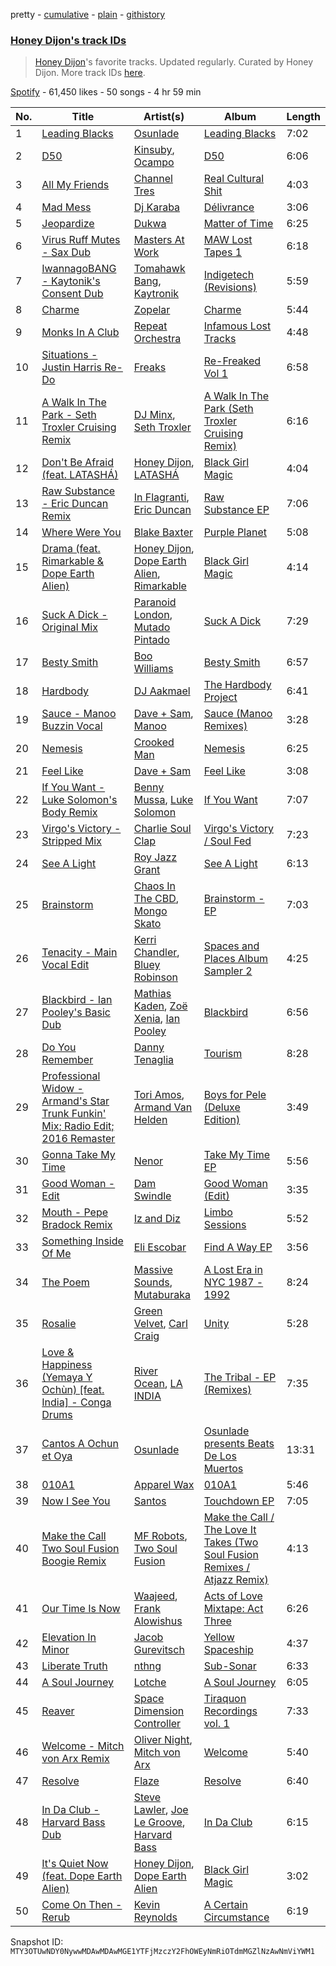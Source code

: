 pretty - [cumulative](/playlists/cumulative/37i9dQZF1DWTYPRTIhI2jZ.md) - [plain](/playlists/plain/37i9dQZF1DWTYPRTIhI2jZ) - [githistory](https://github.githistory.xyz/mackorone/spotify-playlist-archive/blob/main/playlists/plain/37i9dQZF1DWTYPRTIhI2jZ)

### [Honey Dijon's track IDs](https://open.spotify.com/playlist/37i9dQZF1DWTYPRTIhI2jZ)

> <a href="spotify:artist:0XfQBWgzisaS9ltDV9bXAS">Honey Dijon</a>'s favorite tracks\. Updated regularly\. Curated by Honey Dijon\. More track IDs <a href="spotify:genre:track\_id">here</a>.

[Spotify](https://open.spotify.com/user/spotify) - 61,450 likes - 50 songs - 4 hr 59 min

| No. | Title | Artist(s) | Album | Length |
|---|---|---|---|---|
| 1 | [Leading Blacks](https://open.spotify.com/track/4mZBb1AbYI0bUsiUmiCfeS) | [Osunlade](https://open.spotify.com/artist/4mHngi71hWNKTRuyl3W9FY) | [Leading Blacks](https://open.spotify.com/album/2asa16o99aaccpGYx3QZmR) | 7:02 |
| 2 | [D50](https://open.spotify.com/track/2wYlBQ6QBOniWpURHQgpRm) | [Kinsuby](https://open.spotify.com/artist/0Y9cni6xt2NiGBhINp9vJh), [Ocampo](https://open.spotify.com/artist/2Suskxq2EBggJLKFyXaaXW) | [D50](https://open.spotify.com/album/7ARV6oMwQde053hsSMvYnI) | 6:06 |
| 3 | [All My Friends](https://open.spotify.com/track/7Cgxt0jumHS0Z5B9xmStnS) | [Channel Tres](https://open.spotify.com/artist/4cUkGQyhLFqKHBtL58HYVp) | [Real Cultural Shit](https://open.spotify.com/album/4M0PUnWTYYea4Eomsg14D0) | 4:03 |
| 4 | [Mad Mess](https://open.spotify.com/track/5xApzRpEvyXgFKq3KiuxUz) | [Dj Karaba](https://open.spotify.com/artist/1Pc6cL3vajo5Vx0XhguGWy) | [Délivrance](https://open.spotify.com/album/14e2qNhUkhJHAXcr9dk1OY) | 3:06 |
| 5 | [Jeopardize](https://open.spotify.com/track/7ykZbuHIcSuPkf7ECsmuBk) | [Dukwa](https://open.spotify.com/artist/7foiHDFvNIouC0QFaaKXeq) | [Matter of Time](https://open.spotify.com/album/5sV9jyrgXPxK2bdE41mSyS) | 6:25 |
| 6 | [Virus Ruff Mutes \- Sax Dub](https://open.spotify.com/track/6wdjoWeyEzBnc9YyqtCpFk) | [Masters At Work](https://open.spotify.com/artist/5Fkj0k7EPUhIsESSIEA9f1) | [MAW Lost Tapes 1](https://open.spotify.com/album/4GBo76PIdIfhS2K8c8JueH) | 6:18 |
| 7 | [IwannagoBANG \- Kaytonik's Consent Dub](https://open.spotify.com/track/4qE9fYpagfhTmIJz5fzOud) | [Tomahawk Bang](https://open.spotify.com/artist/5K1hop0J7m33dJOIMwBmji), [Kaytronik](https://open.spotify.com/artist/4E3Ym06uZ8vSiMfd9L19Se) | [Indigetech \(Revisions\)](https://open.spotify.com/album/06cAYmks5msC97dSJL6cJA) | 5:59 |
| 8 | [Charme](https://open.spotify.com/track/6Zuy9QOueOYh8O4LcCRrgo) | [Zopelar](https://open.spotify.com/artist/0Qr2iLEeyLhd9rLHH1piYb) | [Charme](https://open.spotify.com/album/60cvpqPVesp2srVcNCFKJV) | 5:44 |
| 9 | [Monks In A Club](https://open.spotify.com/track/0OziBwTzbhvtpLoqBXDa0U) | [Repeat Orchestra](https://open.spotify.com/artist/1xmIZujqbTt9iBus9vJVk7) | [Infamous Lost Tracks](https://open.spotify.com/album/56GAajB9dtzrsGyQwdbABV) | 4:48 |
| 10 | [Situations \- Justin Harris Re\-Do](https://open.spotify.com/track/1H5w41W71ZuZBetu8WlOcs) | [Freaks](https://open.spotify.com/artist/53L5KERK0sEsE16Hkg9Z28) | [Re\-Freaked Vol 1](https://open.spotify.com/album/60RXHY0dxg9wz4NhwTgyJ6) | 6:58 |
| 11 | [A Walk In The Park \- Seth Troxler Cruising Remix](https://open.spotify.com/track/4stegoRgdLrI4H72VvzOPp) | [DJ Minx](https://open.spotify.com/artist/4PTQtiKISN5iGNpbRVv02B), [Seth Troxler](https://open.spotify.com/artist/3JkLFcTej6tdwZoQT6Nx4B) | [A Walk In The Park \(Seth Troxler Cruising Remix\)](https://open.spotify.com/album/1lhwvgyb8kbJ7QHVz91FEt) | 6:16 |
| 12 | [Don't Be Afraid \(feat\. LATASHÁ\)](https://open.spotify.com/track/1sY09LjCOiWtZKooLBhwUI) | [Honey Dijon](https://open.spotify.com/artist/0XfQBWgzisaS9ltDV9bXAS), [LATASHÁ](https://open.spotify.com/artist/2lW1SPnxy7JqGV84TcSINi) | [Black Girl Magic](https://open.spotify.com/album/27hbmfsdUp1BKsCu2N4AFN) | 4:04 |
| 13 | [Raw Substance \- Eric Duncan Remix](https://open.spotify.com/track/0u7UFMyngO2J1U2Ao2pZCU) | [In Flagranti](https://open.spotify.com/artist/7JmWc7RWsx9ga8HNet7sjx), [Eric Duncan](https://open.spotify.com/artist/6S2wRwNzzXobjvMjUbVizI) | [Raw Substance EP](https://open.spotify.com/album/6BlHDnH2nnQHPFiJ4ZqGoP) | 7:06 |
| 14 | [Where Were You](https://open.spotify.com/track/6jm98tVTld0ynxrVeJApdP) | [Blake Baxter](https://open.spotify.com/artist/3ZKUeqiV2UX5sKhOipqw1h) | [Purple Planet](https://open.spotify.com/album/6qv6hIPggiItYOVNSMcs7c) | 5:08 |
| 15 | [Drama \(feat\. Rimarkable & Dope Earth Alien\)](https://open.spotify.com/track/11sdASSwDIqz0jAJdwG59d) | [Honey Dijon](https://open.spotify.com/artist/0XfQBWgzisaS9ltDV9bXAS), [Dope Earth Alien](https://open.spotify.com/artist/2wajUFt1bQDrz8A73tQrkN), [Rimarkable](https://open.spotify.com/artist/4t1z5s4veUPuhIwzvAvTle) | [Black Girl Magic](https://open.spotify.com/album/27hbmfsdUp1BKsCu2N4AFN) | 4:14 |
| 16 | [Suck A Dick \- Original Mix](https://open.spotify.com/track/37x8NUkUALZEe44UudR1zs) | [Paranoid London](https://open.spotify.com/artist/0KyUH5WmspOhuIQAnw42Fb), [Mutado Pintado](https://open.spotify.com/artist/0SFzGc8fvOuNpikX5mMP4t) | [Suck A Dick](https://open.spotify.com/album/3IRj9ic5RA5szQD8FPYwta) | 7:29 |
| 17 | [Besty Smith](https://open.spotify.com/track/4KuMOYSRGcXabMDH93vOwv) | [Boo Williams](https://open.spotify.com/artist/19lPZSDpJKmdxfOVxjouaE) | [Besty Smith](https://open.spotify.com/album/7IHK3ZRhUNMCkki3ofhgHP) | 6:57 |
| 18 | [Hardbody](https://open.spotify.com/track/0vAJxWHc0Hu9hK2aZZ69Ya) | [DJ Aakmael](https://open.spotify.com/artist/4i2Ey9xknZmz8QQXtLzAN7) | [The Hardbody Project](https://open.spotify.com/album/4Fb5WmNu3anVUlmfBMPZeO) | 6:41 |
| 19 | [Sauce \- Manoo Buzzin Vocal](https://open.spotify.com/track/6Ye8UVCEGyZm2tvNkGE2tx) | [Dave + Sam](https://open.spotify.com/artist/5C7HgyosSspofglYFe2UZf), [Manoo](https://open.spotify.com/artist/0SWJzERYiO2LLxoUqMXDsz) | [Sauce \(Manoo Remixes\)](https://open.spotify.com/album/2NcBxxI4KSaaBZ4rifx1hT) | 3:28 |
| 20 | [Nemesis](https://open.spotify.com/track/2ah4CBAd5Jyn0o9v8aok1r) | [Crooked Man](https://open.spotify.com/artist/4fKvjHGCib116TGkWmkSgR) | [Nemesis](https://open.spotify.com/album/1f1aZH62Ii94sj4mAnuv7R) | 6:25 |
| 21 | [Feel Like](https://open.spotify.com/track/1Q3AAZ16QInVeIiiUbSKwR) | [Dave + Sam](https://open.spotify.com/artist/5C7HgyosSspofglYFe2UZf) | [Feel Like](https://open.spotify.com/album/2GnXAHduGMBnAjCWTDoQGl) | 3:08 |
| 22 | [If You Want \- Luke Solomon's Body Remix](https://open.spotify.com/track/1qNYngZFM0UUpV9JQ5pBzB) | [Benny Mussa](https://open.spotify.com/artist/3JNbl0jPjCNLrZrCbqku6f), [Luke Solomon](https://open.spotify.com/artist/25CzLz5CINIKfN2r2bcl11) | [If You Want](https://open.spotify.com/album/2gZBMvckhxUHlldvRhjAnX) | 7:07 |
| 23 | [Virgo's Victory \- Stripped Mix](https://open.spotify.com/track/790sFZH3iYe3D4x1u8QPlf) | [Charlie Soul Clap](https://open.spotify.com/artist/4R1FbGcLzUd1poeNQXIb8o) | [Virgo's Victory / Soul Fed](https://open.spotify.com/album/78HMlEQW4ELyT1rjR11VBN) | 7:23 |
| 24 | [See A Light](https://open.spotify.com/track/5XjyfCIJpSmWVCJpyFAcAk) | [Roy Jazz Grant](https://open.spotify.com/artist/0EVNPTDQGP4ocTzr6ZlhGj) | [See A Light](https://open.spotify.com/album/2yARmHfRk3WkCuDSvwXSqN) | 6:13 |
| 25 | [Brainstorm](https://open.spotify.com/track/6AgDlRgv1epGD2ctb0NWU0) | [Chaos In The CBD](https://open.spotify.com/artist/0QOQc6jEsPX5Y45TV0hXQy), [Mongo Skato](https://open.spotify.com/artist/1aXKmRQtVCMtj1t8hVDQI8) | [Brainstorm \- EP](https://open.spotify.com/album/2N5shz2jPjiMcsjcBrAUOE) | 7:03 |
| 26 | [Tenacity \- Main Vocal Edit](https://open.spotify.com/track/1BfsPI6rZJX2OEbvV2lvpN) | [Kerri Chandler](https://open.spotify.com/artist/7nqpEU6DCHkNtK1bYsyS3W), [Bluey Robinson](https://open.spotify.com/artist/4JgCtSrKUJB4UT9MUoPSo6) | [Spaces and Places Album Sampler 2](https://open.spotify.com/album/0gBxMDsIAHDZjJpZDV7glr) | 4:25 |
| 27 | [Blackbird \- Ian Pooley's Basic Dub](https://open.spotify.com/track/1K1cfKIXH7QU96AlWz8Gqr) | [Mathias Kaden](https://open.spotify.com/artist/7gURutUeEed1hWmMVq8E0S), [Zoë Xenia](https://open.spotify.com/artist/5HrUbYq85HT5B1dtYrh3fg), [Ian Pooley](https://open.spotify.com/artist/1m4GViPjIy4T8Pd0Iz6hRS) | [Blackbird](https://open.spotify.com/album/6QRoboEziqck9Zdkxl8qJ3) | 6:56 |
| 28 | [Do You Remember](https://open.spotify.com/track/49Pu4A1CXBaOZUoSxL6Cf1) | [Danny Tenaglia](https://open.spotify.com/artist/2tG935baRE4mH8B3saiwbm) | [Tourism](https://open.spotify.com/album/1KSuviqPb3xFjO2dGnvgYh) | 8:28 |
| 29 | [Professional Widow \- Armand's Star Trunk Funkin' Mix; Radio Edit; 2016 Remaster](https://open.spotify.com/track/0MT7RXj7XwkyvA0e05fgo6) | [Tori Amos](https://open.spotify.com/artist/1KsASRNugxU85T0u6zSg32), [Armand Van Helden](https://open.spotify.com/artist/3cQA9WH8liZfeja1DxcDYE) | [Boys for Pele \(Deluxe Edition\)](https://open.spotify.com/album/7vuSTl6tuWg0CQdmfphkFQ) | 3:49 |
| 30 | [Gonna Take My Time](https://open.spotify.com/track/79Fpv3pwLG6fM6N53ncl3m) | [Nenor](https://open.spotify.com/artist/1HMwAssufObyNKkyHyCB3V) | [Take My Time EP](https://open.spotify.com/album/0LYuKO41Ow3YNdHAadX8W1) | 5:56 |
| 31 | [Good Woman \- Edit](https://open.spotify.com/track/3moxYB3Zti5dXy9dIDlBrR) | [Dam Swindle](https://open.spotify.com/artist/6hJtgCB3L5cnJSND7sp6GU) | [Good Woman \(Edit\)](https://open.spotify.com/album/2wY62BWaup5b7NB02dNPxm) | 3:35 |
| 32 | [Mouth \- Pepe Bradock Remix](https://open.spotify.com/track/1L7588Rq7oVuIEbxrBAuoP) | [Iz and Diz](https://open.spotify.com/artist/1HjRxRdkdY1g7EMtCJDxNE) | [Limbo Sessions](https://open.spotify.com/album/0aKLpqvIXJMXbpVGIFLhpZ) | 5:52 |
| 33 | [Something Inside Of Me](https://open.spotify.com/track/14lKSQ5oFOhljfZwlcK123) | [Eli Escobar](https://open.spotify.com/artist/3J8gnwzixjNXj5gM6a7h93) | [Find A Way EP](https://open.spotify.com/album/2BeeUQIbE1H2OgkfInYxNX) | 3:56 |
| 34 | [The Poem](https://open.spotify.com/track/5Z5EEo1RFb3lLkCMxz7vW9) | [Massive Sounds](https://open.spotify.com/artist/68TdHCXHDsvJGVFRTMPDAH), [Mutaburaka](https://open.spotify.com/artist/2abONxG1gZEYMhsweq9Ts9) | [A Lost Era in NYC 1987 \- 1992](https://open.spotify.com/album/0yyM3vkmFtkOkLKzz44qnC) | 8:24 |
| 35 | [Rosalie](https://open.spotify.com/track/0POKb9bRtYVqGBsN0LkitJ) | [Green Velvet](https://open.spotify.com/artist/3ABaec4jjl95VqmG1iD4k2), [Carl Craig](https://open.spotify.com/artist/17dbJyUCrxh4I7iyUrjaHU) | [Unity](https://open.spotify.com/album/2tnp4E6kHfsp6IPajpOH2b) | 5:28 |
| 36 | [Love & Happiness \(Yemaya Y Ochùn\) \[feat\. India\] \- Conga Drums](https://open.spotify.com/track/7qXmRFFi7159jJus33SGaC) | [River Ocean](https://open.spotify.com/artist/07cAb715kzeqA6rVa0hh58), [LA INDIA](https://open.spotify.com/artist/3NIZFmehJM8YiGpCdihlck) | [The Tribal \- EP \(Remixes\)](https://open.spotify.com/album/0zJyxO4jsvtADO6fyt4wdo) | 7:35 |
| 37 | [Cantos A Ochun et Oya](https://open.spotify.com/track/1IQr1rYJhYOlPFEPNScRil) | [Osunlade](https://open.spotify.com/artist/4mHngi71hWNKTRuyl3W9FY) | [Osunlade presents Beats De Los Muertos](https://open.spotify.com/album/5uZLuYaXfbhFibuNd8qVkP) | 13:31 |
| 38 | [010A1](https://open.spotify.com/track/5iaEvAQRKNE2AFB9i767bs) | [Apparel Wax](https://open.spotify.com/artist/2nlNttZvT9FlaPBIP1H4Io) | [010A1](https://open.spotify.com/album/7a1mNBO9s2XfdvWegs9yep) | 5:46 |
| 39 | [Now I See You](https://open.spotify.com/track/3nD7CtX1rmlTN1GOmV67a8) | [Santos](https://open.spotify.com/artist/015cuNHD8iLVsprLD4ZA4H) | [Touchdown EP](https://open.spotify.com/album/61kWgtat8hdZe1zwgW5cy5) | 7:05 |
| 40 | [Make the Call Two Soul Fusion Boogie Remix](https://open.spotify.com/track/7rN8kuWQIDwh8Wlk9ASmAY) | [MF Robots](https://open.spotify.com/artist/3gfBx0SvMGdMQ2ZsjPvIV4), [Two Soul Fusion](https://open.spotify.com/artist/2T0zwuNpohTRl07n0lLweb) | [Make the Call / The Love It Takes \(Two Soul Fusion Remixes / Atjazz Remix\)](https://open.spotify.com/album/0IJoM3l0YHTEM1W4bPh3Qd) | 4:13 |
| 41 | [Our Time Is Now](https://open.spotify.com/track/2EECRc7ChquXKilHETQ4Ju) | [Waajeed](https://open.spotify.com/artist/4dXRZcf1AdzvwZ9AiRIsmT), [Frank Alowishus](https://open.spotify.com/artist/6iyaBvd1BwRY6AiVgPQqUA) | [Acts of Love Mixtape: Act Three](https://open.spotify.com/album/0OqijRECTTuYyHnpz59QoX) | 6:26 |
| 42 | [Elevation In Minor](https://open.spotify.com/track/0L6go4Vi5NQhRc2yI90a4g) | [Jacob Gurevitsch](https://open.spotify.com/artist/1h9GstBf9XSQT3jzZqt3vH) | [Yellow Spaceship](https://open.spotify.com/album/7ns2EPUcMeEMixGdIvVYfd) | 4:37 |
| 43 | [Liberate Truth](https://open.spotify.com/track/0XBZgKHIlgjcOxnanLolLP) | [nthng](https://open.spotify.com/artist/1V0EQCS8125xaDrR4ZURGO) | [Sub\-Sonar](https://open.spotify.com/album/0EAsTWSaLEaSgSMbyiucvG) | 6:33 |
| 44 | [A Soul Journey](https://open.spotify.com/track/6pKMLO5tl93qJMD7jpJzCL) | [Lotche](https://open.spotify.com/artist/05f8ZYQfTu9K5bu3WFBa6P) | [A Soul Journey](https://open.spotify.com/album/0EveCaieTJ8BYeXdiFu1pn) | 6:05 |
| 45 | [Reaver](https://open.spotify.com/track/16KTewDTxmIh0OUipSCsBd) | [Space Dimension Controller](https://open.spotify.com/artist/7rZjYMRC5pTV089WKn1Y4s) | [Tiraquon Recordings vol\. 1](https://open.spotify.com/album/0OSlwQYcT6SMtDK9qT9Opm) | 7:33 |
| 46 | [Welcome \- Mitch von Arx Remix](https://open.spotify.com/track/4QZC3wjOXO6eXyKlxQkIOM) | [Oliver Night](https://open.spotify.com/artist/6n2LDOKxdPlYU0Awxu53Z9), [Mitch von Arx](https://open.spotify.com/artist/4UYjZjJj93EW2uJYYxx6Z4) | [Welcome](https://open.spotify.com/album/0MPvMSKD7OAZHc6c4zD0c8) | 5:40 |
| 47 | [Resolve](https://open.spotify.com/track/2EQfe0nOQ2BMDAVvQXMHtK) | [Flaze](https://open.spotify.com/artist/4Y6DbKOXDOKgi2vn54wgIK) | [Resolve](https://open.spotify.com/album/3lywWlPqWGwfGAYeg8jGWc) | 6:40 |
| 48 | [In Da Club \- Harvard Bass Dub](https://open.spotify.com/track/2JVXGUgrUVxdvtbls8zeyy) | [Steve Lawler](https://open.spotify.com/artist/0NDuRCSLSH0Ii5An4U6HME), [Joe Le Groove](https://open.spotify.com/artist/3Vny01PfbbFxQ6bCtW4AFr), [Harvard Bass](https://open.spotify.com/artist/0PpMaWbHMqUcVYcsF2O9CM) | [In Da Club](https://open.spotify.com/album/3PTn3QLIzHdjaad36AlMoN) | 6:15 |
| 49 | [It's Quiet Now \(feat\. Dope Earth Alien\)](https://open.spotify.com/track/1mpD4bXO4r3xilu12Kaf5Q) | [Honey Dijon](https://open.spotify.com/artist/0XfQBWgzisaS9ltDV9bXAS), [Dope Earth Alien](https://open.spotify.com/artist/2wajUFt1bQDrz8A73tQrkN) | [Black Girl Magic](https://open.spotify.com/album/27hbmfsdUp1BKsCu2N4AFN) | 3:02 |
| 50 | [Come On Then \- Rerub](https://open.spotify.com/track/45g2ZCIP9ehDHlSXVXctbG) | [Kevin Reynolds](https://open.spotify.com/artist/5yxKLmBYsn0F1uiP8BOQdh) | [A Certain Circumstance](https://open.spotify.com/album/63oaAaRx77YSP0dLXuKVCC) | 6:19 |

Snapshot ID: `MTY3OTUwNDY0NywwMDAwMDAwMGE1YTFjMzczY2FhOWEyNmRiOTdmMGZlNzAwNmViYWM1`
